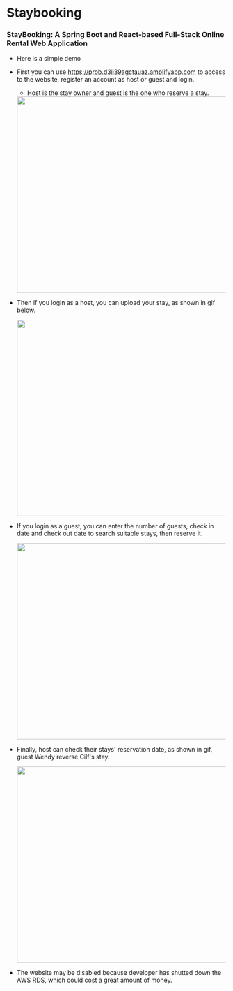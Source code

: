 # Staybooking
### StayBooking: A Spring Boot and React-based Full-Stack Online Rental Web Application 

* Here is a simple demo
* First you can use https://prob.d3ii39agctauaz.amplifyapp.com to access to the website, register an account as host or guest and login.
  * Host is the stay owner and guest is the one who reserve a stay. 

  <img src="https://github.com/Larry-Wendy/StayBooking/blob/main/gif/login.gif" width="700" height="450"/> 

* Then if you login as a host, you can upload your stay, as shown in gif below. 

  <img src="https://github.com/Larry-Wendy/StayBooking/blob/main/gif/upstay.gif" width="700" height="450"/> 

* If you login as a guest, you can enter the number of guests, check in date and check out date to search suitable stays, then reserve it.

  <img src="https://github.com/Larry-Wendy/StayBooking/blob/main/gif/reservaestay.gif" width="700" height="450"/>

* Finally, host can check their stays' reservation date, as shown in gif, guest Wendy reverse Cilf's stay.

  <img src="https://github.com/Larry-Wendy/StayBooking/blob/main/gif/checkreservation.gif" width="700" height="450"/>

* The website may be disabled because developer has shutted down the AWS RDS, which could cost a great amount of money.
